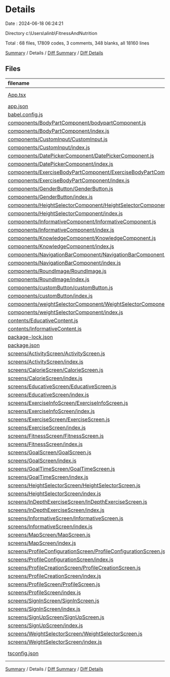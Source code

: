 # Details

Date : 2024-06-18 06:24:21

Directory c:\\Users\\alinb\\FitnessAndNutrition

Total : 68 files,  17809 codes, 3 comments, 348 blanks, all 18160 lines

[Summary](results.md) / Details / [Diff Summary](diff.md) / [Diff Details](diff-details.md)

## Files
| filename | language | code | comment | blank | total |
| :--- | :--- | ---: | ---: | ---: | ---: |
| [App.tsx](/App.tsx) | TypeScript JSX | 11 | 0 | 3 | 14 |
| [app.json](/app.json) | JSON | 35 | 0 | 1 | 36 |
| [babel.config.js](/babel.config.js) | JavaScript | 6 | 0 | 1 | 7 |
| [components/BodyPartComponent/bodypartComponent.js](/components/BodyPartComponent/bodypartComponent.js) | JavaScript | 172 | 1 | 13 | 186 |
| [components/BodyPartComponent/index.js](/components/BodyPartComponent/index.js) | JavaScript | 1 | 0 | 0 | 1 |
| [components/CustomInput/CustomInput.js](/components/CustomInput/CustomInput.js) | JavaScript | 37 | 0 | 7 | 44 |
| [components/CustomInput/index.js](/components/CustomInput/index.js) | JavaScript | 1 | 0 | 0 | 1 |
| [components/DatePickerComponent/DatePickerComponent.js](/components/DatePickerComponent/DatePickerComponent.js) | JavaScript | 49 | 0 | 7 | 56 |
| [components/DatePickerComponent/index.js](/components/DatePickerComponent/index.js) | JavaScript | 1 | 0 | 0 | 1 |
| [components/ExerciseBodyPartComponent/ExerciseBodyPartComponent.js](/components/ExerciseBodyPartComponent/ExerciseBodyPartComponent.js) | JavaScript | 223 | 1 | 18 | 242 |
| [components/ExerciseBodyPartComponent/index.js](/components/ExerciseBodyPartComponent/index.js) | JavaScript | 1 | 0 | 0 | 1 |
| [components/GenderButton/GenderButton.js](/components/GenderButton/GenderButton.js) | JavaScript | 43 | 0 | 5 | 48 |
| [components/GenderButton/index.js](/components/GenderButton/index.js) | JavaScript | 1 | 0 | 0 | 1 |
| [components/HeightSelectorComponent/HeightSelectorComponent.js](/components/HeightSelectorComponent/HeightSelectorComponent.js) | JavaScript | 48 | 0 | 6 | 54 |
| [components/HeightSelectorComponent/index.js](/components/HeightSelectorComponent/index.js) | JavaScript | 1 | 0 | 0 | 1 |
| [components/InformativeComponent/InformativeComponent.js](/components/InformativeComponent/InformativeComponent.js) | JavaScript | 83 | 0 | 6 | 89 |
| [components/InformativeComponent/index.js](/components/InformativeComponent/index.js) | JavaScript | 1 | 0 | 0 | 1 |
| [components/KnowledgeComponent/KnowledgeComponent.js](/components/KnowledgeComponent/KnowledgeComponent.js) | JavaScript | 115 | 0 | 7 | 122 |
| [components/KnowledgeComponent/index.js](/components/KnowledgeComponent/index.js) | JavaScript | 1 | 0 | 0 | 1 |
| [components/NavigationBarComponent/NavigationBarComponent.js](/components/NavigationBarComponent/NavigationBarComponent.js) | JavaScript | 94 | 0 | 8 | 102 |
| [components/NavigationBarComponent/index.js](/components/NavigationBarComponent/index.js) | JavaScript | 1 | 0 | 0 | 1 |
| [components/RoundImage/RoundImage.js](/components/RoundImage/RoundImage.js) | JavaScript | 25 | 0 | 4 | 29 |
| [components/RoundImage/index.js](/components/RoundImage/index.js) | JavaScript | 1 | 0 | 0 | 1 |
| [components/customButton/customButton.js](/components/customButton/customButton.js) | JavaScript | 37 | 0 | 11 | 48 |
| [components/customButton/index.js](/components/customButton/index.js) | JavaScript | 1 | 0 | 1 | 2 |
| [components/weightSelectorComponent/WeightSelectorComponent.js](/components/weightSelectorComponent/WeightSelectorComponent.js) | JavaScript | 48 | 0 | 6 | 54 |
| [components/weightSelectorComponent/index.js](/components/weightSelectorComponent/index.js) | JavaScript | 1 | 0 | 0 | 1 |
| [contents/EducativeContent.js](/contents/EducativeContent.js) | JavaScript | 59 | 0 | 3 | 62 |
| [contents/InformativeContent.js](/contents/InformativeContent.js) | JavaScript | 145 | 0 | 57 | 202 |
| [package-lock.json](/package-lock.json) | JSON | 14,849 | 0 | 1 | 14,850 |
| [package.json](/package.json) | JSON | 43 | 0 | 1 | 44 |
| [screens/ActivityScreen/ActivityScreen.js](/screens/ActivityScreen/ActivityScreen.js) | JavaScript | 130 | 0 | 10 | 140 |
| [screens/ActivityScreen/index.js](/screens/ActivityScreen/index.js) | JavaScript | 1 | 0 | 0 | 1 |
| [screens/CalorieScreen/CalorieScreen.js](/screens/CalorieScreen/CalorieScreen.js) | JavaScript | 22 | 0 | 4 | 26 |
| [screens/CalorieScreen/index.js](/screens/CalorieScreen/index.js) | JavaScript | 1 | 0 | 0 | 1 |
| [screens/EducativeScreen/EducativeScreen.js](/screens/EducativeScreen/EducativeScreen.js) | JavaScript | 19 | 0 | 4 | 23 |
| [screens/EducativeScreen/index.js](/screens/EducativeScreen/index.js) | JavaScript | 1 | 0 | 0 | 1 |
| [screens/ExerciseInfoScreen/ExerciseInfoScreen.js](/screens/ExerciseInfoScreen/ExerciseInfoScreen.js) | JavaScript | 19 | 0 | 4 | 23 |
| [screens/ExerciseInfoScreen/index.js](/screens/ExerciseInfoScreen/index.js) | JavaScript | 1 | 0 | 0 | 1 |
| [screens/ExerciseScreen/ExerciseScreen.js](/screens/ExerciseScreen/ExerciseScreen.js) | JavaScript | 17 | 0 | 4 | 21 |
| [screens/ExerciseScreen/index.js](/screens/ExerciseScreen/index.js) | JavaScript | 1 | 0 | 0 | 1 |
| [screens/FitnessScreen/FitnessScreen.js](/screens/FitnessScreen/FitnessScreen.js) | JavaScript | 96 | 0 | 6 | 102 |
| [screens/FitnessScreen/index.js](/screens/FitnessScreen/index.js) | JavaScript | 1 | 0 | 0 | 1 |
| [screens/GoalScreen/GoalScreen.js](/screens/GoalScreen/GoalScreen.js) | JavaScript | 102 | 0 | 9 | 111 |
| [screens/GoalScreen/index.js](/screens/GoalScreen/index.js) | JavaScript | 1 | 0 | 0 | 1 |
| [screens/GoalTimeScreen/GoalTimeScreen.js](/screens/GoalTimeScreen/GoalTimeScreen.js) | JavaScript | 108 | 0 | 12 | 120 |
| [screens/GoalTimeScreen/index.js](/screens/GoalTimeScreen/index.js) | JavaScript | 1 | 0 | 0 | 1 |
| [screens/HeightSelectorScreen/HeightSelectorScreen.js](/screens/HeightSelectorScreen/HeightSelectorScreen.js) | JavaScript | 96 | 0 | 11 | 107 |
| [screens/HeightSelectorScreen/index.js](/screens/HeightSelectorScreen/index.js) | JavaScript | 1 | 0 | 0 | 1 |
| [screens/InDepthExerciseScreen/InDepthExerciseScreen.js](/screens/InDepthExerciseScreen/InDepthExerciseScreen.js) | JavaScript | 165 | 1 | 11 | 177 |
| [screens/InDepthExerciseScreen/index.js](/screens/InDepthExerciseScreen/index.js) | JavaScript | 1 | 0 | 0 | 1 |
| [screens/InformativeScreen/InformativeScreen.js](/screens/InformativeScreen/InformativeScreen.js) | JavaScript | 6 | 0 | 3 | 9 |
| [screens/InformativeScreen/index.js](/screens/InformativeScreen/index.js) | JavaScript | 1 | 0 | 0 | 1 |
| [screens/MapScreen/MapScreen.js](/screens/MapScreen/MapScreen.js) | JavaScript | 214 | 0 | 14 | 228 |
| [screens/MapScreen/index.js](/screens/MapScreen/index.js) | JavaScript | 1 | 0 | 0 | 1 |
| [screens/ProfileConfigurationScreen/ProfileConfigurationScreen.js](/screens/ProfileConfigurationScreen/ProfileConfigurationScreen.js) | JavaScript | 93 | 0 | 14 | 107 |
| [screens/ProfileConfigurationScreen/index.js](/screens/ProfileConfigurationScreen/index.js) | JavaScript | 1 | 0 | 0 | 1 |
| [screens/ProfileCreationScreen/ProfileCreationScreen.js](/screens/ProfileCreationScreen/ProfileCreationScreen.js) | JavaScript | 94 | 0 | 12 | 106 |
| [screens/ProfileCreationScreen/index.js](/screens/ProfileCreationScreen/index.js) | JavaScript | 1 | 0 | 1 | 2 |
| [screens/ProfileScreen/ProfileScreen.js](/screens/ProfileScreen/ProfileScreen.js) | JavaScript | 162 | 0 | 17 | 179 |
| [screens/ProfileScreen/index.js](/screens/ProfileScreen/index.js) | JavaScript | 1 | 0 | 0 | 1 |
| [screens/SignInScreen/SignInScreen.js](/screens/SignInScreen/SignInScreen.js) | JavaScript | 100 | 0 | 17 | 117 |
| [screens/SignInScreen/index.js](/screens/SignInScreen/index.js) | JavaScript | 1 | 0 | 1 | 2 |
| [screens/SignUpScreen/SignUpScreen.js](/screens/SignUpScreen/SignUpScreen.js) | JavaScript | 107 | 0 | 15 | 122 |
| [screens/SignUpScreen/index.js](/screens/SignUpScreen/index.js) | JavaScript | 1 | 0 | 1 | 2 |
| [screens/WeightSelectorScreen/WeightSelectorScreen.js](/screens/WeightSelectorScreen/WeightSelectorScreen.js) | JavaScript | 96 | 0 | 11 | 107 |
| [screens/WeightSelectorScreen/index.js](/screens/WeightSelectorScreen/index.js) | JavaScript | 1 | 0 | 0 | 1 |
| [tsconfig.json](/tsconfig.json) | JSON with Comments | 11 | 0 | 1 | 12 |

[Summary](results.md) / Details / [Diff Summary](diff.md) / [Diff Details](diff-details.md)